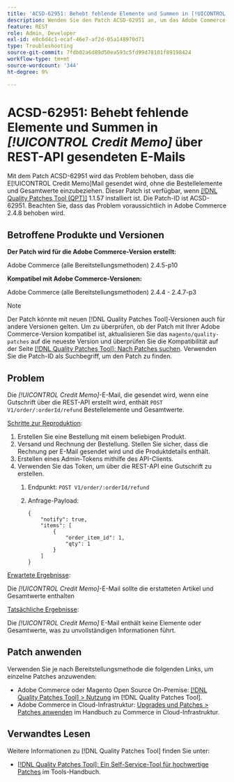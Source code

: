 ```yaml
---
title: 'ACSD-62951: Behebt fehlende Elemente und Summen in [!UICONTROL Credit Memo] über REST-API gesendeten E-Mails'
description: Wenden Sie den Patch ACSD-62951 an, um das Adobe Commerce-Problem zu beheben, bei dem die E-[!UICONTROL Credit Memo]-Mail gesendet wird, ohne die Bestellelemente und Gesamtwerte einzubeziehen.
feature: REST
role: Admin, Developer
exl-id: e0c6d4c1-ecaf-46e7-af2d-05a148970d71
type: Troubleshooting
source-git-commit: 7fdb02a6d89d50ea593c5fd99d78101f89198424
workflow-type: tm+mt
source-wordcount: '344'
ht-degree: 0%

---
```


# ACSD-62951: Behebt fehlende Elemente und Summen in *[!UICONTROL Credit Memo]* über REST-API gesendeten E-Mails

Mit dem Patch ACSD-62951 wird das Problem behoben, dass die E[!UICONTROL Credit Memo]Mail gesendet wird, ohne die Bestellelemente und Gesamtwerte einzubeziehen. Dieser Patch ist verfügbar, wenn [[!DNL Quality Patches Tool (QPT)]](/help/tools/quality-patches-tool/quality-patches-tool-to-self-serve-quality-patches.md) 1.1.57 installiert ist. Die Patch-ID ist ACSD-62951. Beachten Sie, dass das Problem voraussichtlich in Adobe Commerce 2.4.8 behoben wird.

## Betroffene Produkte und Versionen

**Der Patch wird für die Adobe Commerce-Version erstellt:**

Adobe Commerce (alle Bereitstellungsmethoden) 2.4.5-p10

**Kompatibel mit Adobe Commerce-Versionen:**

Adobe Commerce (alle Bereitstellungsmethoden) 2.4.4 - 2.4.7-p3

>[!NOTE]
>
>Der Patch könnte mit neuen [!DNL Quality Patches Tool]-Versionen auch für andere Versionen gelten. Um zu überprüfen, ob der Patch mit Ihrer Adobe Commerce-Version kompatibel ist, aktualisieren Sie das `magento/quality-patches` auf die neueste Version und überprüfen Sie die Kompatibilität auf der Seite [[!DNL Quality Patches Tool]: Nach Patches suchen](https://experienceleague.adobe.com/tools/commerce-quality-patches/index.html?lang=de). Verwenden Sie die Patch-ID als Suchbegriff, um den Patch zu finden.

## Problem

Die *[!UICONTROL Credit Memo]*-E-Mail, die gesendet wird, wenn eine Gutschrift über die REST-API erstellt wird, enthält `POST V1/order/:orderId/refund` Bestellelemente und Gesamtwerte.

<u>Schritte zur Reproduktion</u>:

1. Erstellen Sie eine Bestellung mit einem beliebigen Produkt.
1. Versand und Rechnung der Bestellung. Stellen Sie sicher, dass die Rechnung per E-Mail gesendet wird und die Produktdetails enthält.
1. Erstellen eines Admin-Tokens mithilfe des API-Clients.
1. Verwenden Sie das Token, um über die REST-API eine Gutschrift zu erstellen.
   1. Endpunkt: `POST V1/order/:orderId/refund`
   1. Anfrage-Payload:

      ```
      {  
          "notify": true,  
          "items": [  
              {  
                  "order_item_id": 1,  
                  "qty": 1  
              }  
          ]  
      }  
      ```

<u>Erwartete Ergebnisse</u>:

Die *[!UICONTROL Credit Memo]*-E-Mail sollte die erstatteten Artikel und Gesamtwerte enthalten

<u>Tatsächliche Ergebnisse</u>:

Die *[!UICONTROL Credit Memo]* E-Mail enthält keine Elemente oder Gesamtwerte, was zu unvollständigen Informationen führt.

## Patch anwenden

Verwenden Sie je nach Bereitstellungsmethode die folgenden Links, um einzelne Patches anzuwenden:

* Adobe Commerce oder Magento Open Source On-Premise: [[!DNL Quality Patches Tool] > Nutzung](/help/tools/quality-patches-tool/usage.md) im [!DNL Quality Patches Tool].
* Adobe Commerce in Cloud-Infrastruktur: [Upgrades und Patches > Patches anwenden](https://experienceleague.adobe.com/docs/commerce-cloud-service/user-guide/develop/upgrade/apply-patches.html?lang=de) im Handbuch zu Commerce in Cloud-Infrastruktur.


## Verwandtes Lesen

Weitere Informationen zu [!DNL Quality Patches Tool] finden Sie unter:

* [[!DNL Quality Patches Tool]: Ein Self-Service-Tool für hochwertige Patches](/help/tools/quality-patches-tool/quality-patches-tool-to-self-serve-quality-patches.md) im Tools-Handbuch.
